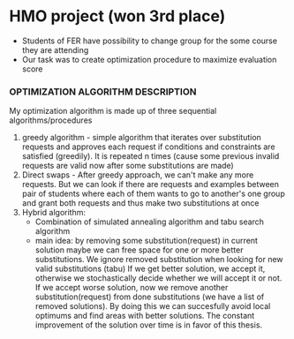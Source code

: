 # HMO project (won 3rd place)

- Students of FER have possibility to change group for the 
some course they are attending
- Our task was to create optimization procedure to maximize evaluation score

### OPTIMIZATION ALGORITHM DESCRIPTION
My optimization algorithm is made up of three sequential algorithms/procedures
1. greedy algorithm - simple algorithm that iterates over substitution requests
and approves each request if conditions and constraints are satisfied (greedily).
 It is repeated n times (cause some previous invalid requests are valid now after some
    substitutions are made)
2. Direct swaps - After greedy approach, we can't make any more requests.
But we can look if there are requests and examples between pair of students
where each of them wants to go to another's one group and grant both requests and thus
make two substitutions at once
3. Hybrid algorithm:
    - Combination of simulated annealing algorithm and tabu search algorithm
    - main idea: by removing some substitution(request) in current solution maybe we can free space for one 
  or more better substitutions. We ignore removed substitution when looking for new valid substitutions (tabu)
  If we get better solution, we accept it, otherwise we stochastically decide whether we will accept it or not.
  If we accept worse solution, now we remove another substitution(request) from done substitutions (we have a list of 
  removed solutions). By doing this we can succesfully avoid local optimums and find areas with better solutions. 
  The constant improvement of the solution over time is in favor of this thesis.
